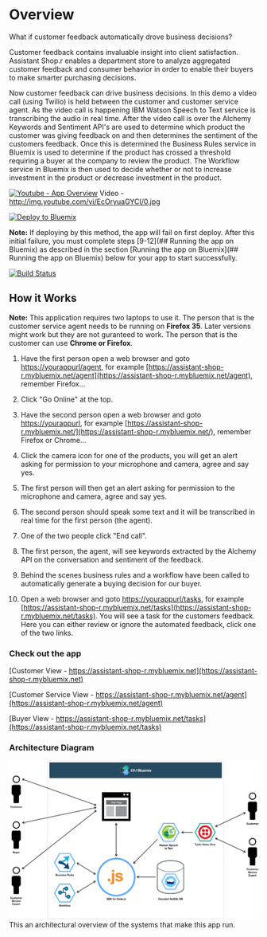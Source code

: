 # Overview

What if customer feedback automatically drove business decisions?

Customer feedback contains invaluable insight into client satisfaction. Assistant Shop.r enables a department store to analyze aggregated customer feedback and consumer behavior in order to enable their buyers to make smarter purchasing decisions.

Now customer feedback can drive business decisions.  In this demo a video call (using Twilio) is held between the customer and customer service agent.  As the video call is happening IBM Watson Speech to Text service is transcribing the audio in real time.  After the video call is over the Alchemy Keywords and Sentiment API's are used to determine which product the customer was giving feedback on and then determines the sentiment of the customers feedback.  Once this is determined the Business Rules service in Bluemix is used to determine if the product has crossed a threshold requiring a buyer at the company to review the product.  The Workflow service in Bluemix is then used to decide whether or not to increase investment in the product or decrease investment in the product.

[![Youtube - App Overview](http://img.youtube.com/vi/EcOryuaGYCI/0.jpg)](http://www.youtube.com/watch?v=EcOryuaGYCI)
Video - http://img.youtube.com/vi/EcOryuaGYCI/0.jpg

[![Deploy to Bluemix](https://bluemix.net/deploy/button.png)](https://bluemix.net/deploy)

**Note:** If deploying by this method, the app will fail on first deploy. After this initial failure, you must complete steps [9-12](## Running the app on Bluemix) as described in the section [Running the app on Bluemix](## Running the app on Bluemix)  below for your app to start successfully.

[![Build Status](https://codeship.com/projects/5be9a2b0-f58e-0132-c56e-36e59e59a064/status?branch=master)](https://codeship.com/projects/5be9a2b0-f58e-0132-c56e-36e59e59a064/status?branch=master)

## How it Works

**Note:** This application requires two laptops to use it.  The person that is the customer service agent needs to be running on **Firefox 35**.  Later versions might work but they are not guranteed to work.  The person that is the customer can use **Chrome or Firefox**.

1. Have the first person open a web browser and goto [https://yourappurl/agent](https://yourappurl/agent), for example [https://assistant-shop-r.mybluemix.net/agent](https://assistant-shop-r.mybluemix.net/agent), remember Firefox...

2. Click "Go Online" at the top.

3. Have the second person open a web browser and goto [https://yourappurl](https://yourappurl), for example [https://assistant-shop-r.mybluemix.net/](https://assistant-shop-r.mybluemix.net/), remember Firefox or Chrome...

4. Click the camera icon for one of the products, you will get an alert asking for permission to your microphone and camera, agree and say yes.

5. The first person will then get an alert asking for permission to the microphone and camera, agree and say yes.

6. The second person should speak some text and it will be transcribed in real time for the first person (the agent).

7. One of the two people click "End call".

8. The first person, the agent, will see keywords extracted by the Alchemy API on the conversation and sentiment of the feedback.

9. Behind the scenes business rules and a workflow have been called to automatically generate a buying decision for our buyer.

10. Open a web browser and goto [https://yourappurl/tasks](https://yourappurl/tasks), for example [https://assistant-shop-r.mybluemix.net/tasks](https://assistant-shop-r.mybluemix.net/tasks).  You will see a task for the customers feedback.  Here you can either review or ignore the automated feedback, click one of the two links.

### Check out the app

[Customer View - https://assistant-shop-r.mybluemix.net](https://assistant-shop-r.mybluemix.net)

[Customer Service View - https://assistant-shop-r.mybluemix.net/agent](https://assistant-shop-r.mybluemix.net/agent)

[Buyer View - https://assistant-shop-r.mybluemix.net/tasks](https://assistant-shop-r.mybluemix.net/tasks)


### Architecture Diagram
<img src="https://raw.githubusercontent.com/IBM-Bluemix/assistant-shop.r/master/architecture-diagram.png" width="650px"><br>This an architectural overview of the systems that make this app run.<br>
